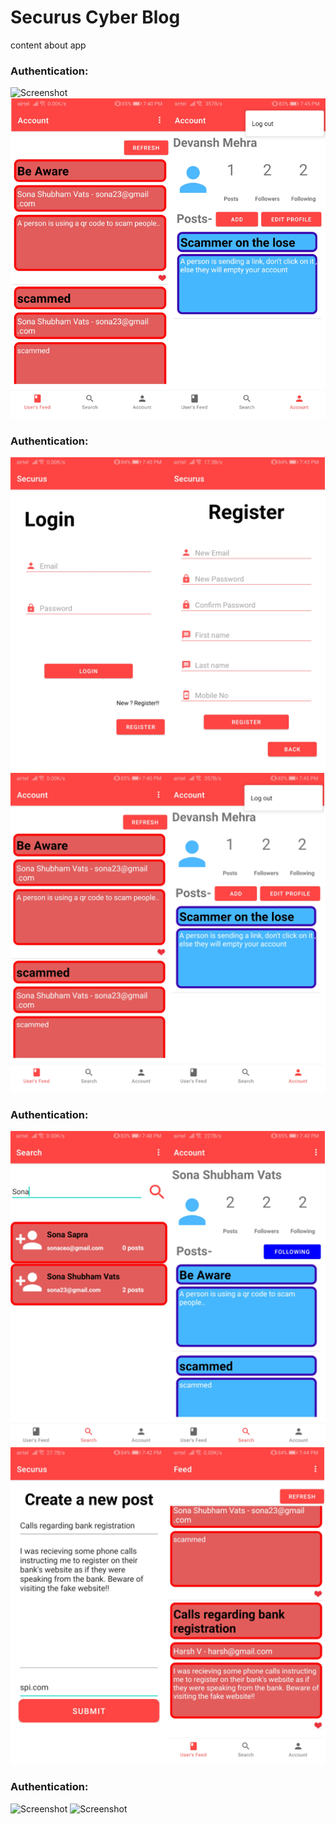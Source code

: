 # Securus Cyber Blog

content about app

### Authentication:

![Screenshot](Screenshots/1.PNG) ![Screenshot](Screenshots/2.PNG)

### Authentication:

![Screenshot](Screenshots/3.PNG) ![Screenshot](Screenshots/4.PNG)

### Authentication:

![Screenshot](Screenshots/5.PNG) ![Screenshot](Screenshots/6.PNG)

### Authentication:

![Screenshot](Screenshots/7.PNG) ![Screenshot](Screenshots/8.PNG)
